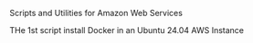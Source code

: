 Scripts and Utilities for Amazon Web Services

THe 1st script install Docker in an Ubuntu 24.04 AWS Instance
